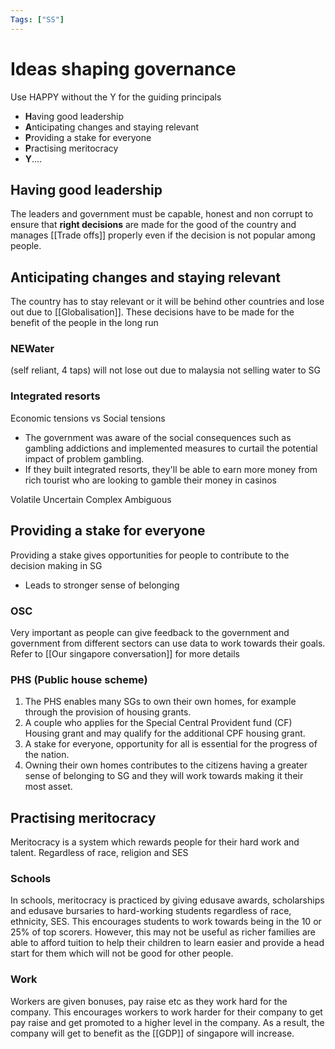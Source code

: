 ```yaml
---
Tags: ["SS"]
---
```

# Ideas shaping governance
Use HAPPY without the Y for the guiding principals

- **H**aving good leadership
- **A**nticipating changes and staying relevant
- **P**roviding a stake for everyone
- **P**ractising meritocracy
- **Y**....

## Having good leadership
The leaders and government must be capable, honest and non corrupt to ensure that **right decisions** are made for the good of the country and manages [[Trade offs]] properly even if the decision is not popular among people.

## Anticipating changes and staying relevant
The country has to stay relevant or it will be behind other countries and lose out due to [[Globalisation]]. These decisions have to be made for the benefit of the people in the long run 
### NEWater 
(self reliant, 4 taps)
will not lose out due to malaysia not selling water to SG

### Integrated resorts
Economic tensions vs Social tensions
- The government was aware of the social consequences such as gambling addictions and implemented measures to curtail the potential impact of problem gambling.
- If they built integrated resorts, they'll be able to earn more money from rich tourist who are looking to gamble their money in casinos

Volatile
Uncertain
Complex
Ambiguous 

## Providing a stake for everyone
Providing a stake gives opportunities for people to contribute to the decision making in SG
- Leads to stronger sense of belonging
### OSC
Very important as people can give feedback to the government and government from different sectors can use data to work towards their goals.
Refer to [[Our singapore conversation]] for more details

### PHS (Public house scheme)
1.  The PHS enables many SGs to own their own homes, for example through the provision of housing grants. 
2.  A couple who applies for the Special Central Provident fund (CF) Housing grant and may qualify for the additional CPF housing grant. 
3.  A stake for everyone, opportunity for all is essential for the progress of the nation.
4.  Owning their own homes contributes to the citizens having a greater sense of belonging to SG and they will work towards making it their most asset.

## Practising meritocracy
Meritocracy is a system which rewards people for their hard work and talent. Regardless of race, religion and SES
### Schools
In schools, meritocracy is practiced by giving edusave awards, scholarships and edusave bursaries to hard-working students regardless of race, ethnicity, SES. This encourages students to work towards being in the 10 or 25% of top scorers.
However, this may not be useful as richer families are able to afford tuition to help their children to learn easier and provide a head start for them which will not be good for other people.

### Work
Workers are given bonuses, pay raise etc as they work hard for the company.
This encourages workers to work harder for their company to get pay raise and get promoted to a higher level in the company. As a result, the company will get to benefit as the [[GDP]] of singapore will increase.